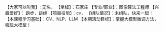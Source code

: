 【大家可以叫我】: 无名。
【坐标】：石家庄
【专业/职业】：图像算法工程师
【兴趣爱好】： 跑步，跳绳
【项目技能】：cv，
【组队情况】：未组队，快来一起！
【本课程学习基础】：CV、NLP、LLM
【本期活动目标】：掌握大模型微调方法，嗨玩大模型！
